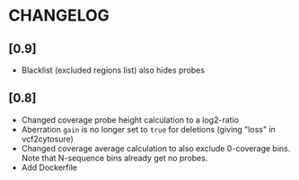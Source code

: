 # CHANGELOG

## [0.9]
- Blacklist (excluded regions list) also hides probes

## [0.8]
- Changed coverage probe height calculation to a log2-ratio
- Aberration `gain` is no longer set to `true` for deletions (giving "loss" in vcf2cytosure)
- Changed coverage average calculation to also exclude 0-coverage bins. Note that N-sequence bins already get no probes.
- Add Dockerfile
